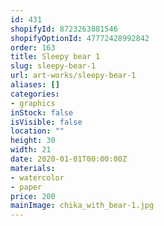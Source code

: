 ```yaml
---
id: 431
shopifyId: 8723263881546
shopifyOptionId: 47772428992842
order: 163
title: Sleepy bear 1
slug: sleepy-bear-1
url: art-works/sleepy-bear-1
aliases: []
categories:
- graphics
inStock: false
isVisible: false
location: ""
height: 30
width: 21
date: 2020-01-01T00:00:00Z
materials:
- watercolor
- paper
price: 200
mainImage: chika_with_bear-1.jpg
---
```

